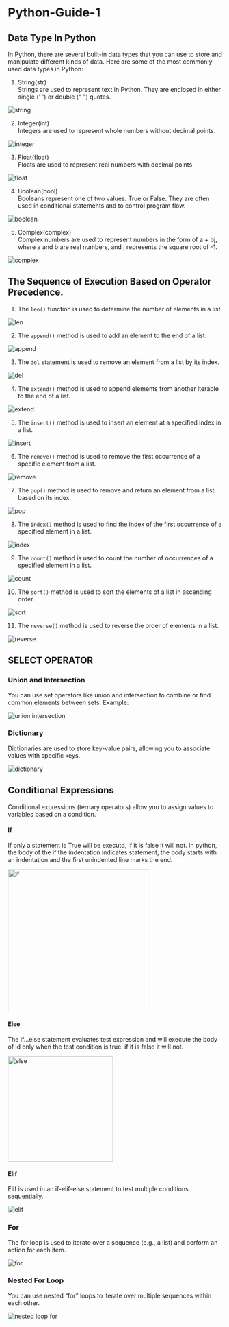 # Python-Guide-1
## Data Type In Python
In Python, there are several built-in data types that you can use to store and manipulate different kinds of data. Here are some of the most commonly used data types in Python:
1.	String(str) <br>
Strings are used to represent text in Python. They are enclosed in either single (' ') or double (" ") quotes.

![string](https://github.com/vinamaulina/Python-Guide-1/assets/114405502/74b0fdcd-5fe1-43b9-b641-c2024fbe6beb)

2.	Integer(int)<br>
Integers are used to represent whole numbers without decimal points.

![integer](https://github.com/vinamaulina/Python-Guide-1/assets/114405502/4e661920-205b-49f0-b199-073003e770c4)


3.	Float(float)<br>
Floats are used to represent real numbers with decimal points.

![float](https://github.com/vinamaulina/Python-Guide-1/assets/114405502/644372ac-5399-465d-aaa0-daa9b4641e11)


4.	Boolean(bool)<br>
Booleans represent one of two values: True or False. They are often used in conditional statements and to control program flow.

![boolean](https://github.com/vinamaulina/Python-Guide-1/assets/114405502/19a8ad51-2a04-4d30-9fb8-168ff0bcd023)


5.	Complex(complex)<br>
Complex numbers are used to represent numbers in the form of a + bj, where a and b are real numbers, and j represents the square root of -1.

![complex](https://github.com/vinamaulina/Python-Guide-1/assets/114405502/42021b94-e31d-42ed-97ab-ce0f6409fa21)


## The Sequence of Execution Based on Operator Precedence.
1.	The `len()` function is used to determine the number of elements in a list.

![len](https://github.com/vinamaulina/Python-Guide-1/assets/114405502/998d1c11-f083-4e19-afad-1fdbc5d35b73)

2.	The `append()` method is used to add an element to the end of a list.

![append](https://github.com/vinamaulina/Python-Guide-1/assets/114405502/9dc67f00-8253-4a51-ad2d-93f0e9cf3486)

3.	The `del` statement is used to remove an element from a list by its index.

![del](https://github.com/vinamaulina/Python-Guide-1/assets/114405502/acd850b3-06e8-4836-9162-261b5d7898b3)

4.	The `extend()` method is used to append elements from another iterable to the end of a list.

![extend](https://github.com/vinamaulina/Python-Guide-1/assets/114405502/6c56b63a-b696-4b14-a6ff-a9ee2f81c2d4)

5.	The `insert()` method is used to insert an element at a specified index in a list.

![insert](https://github.com/vinamaulina/Python-Guide-1/assets/114405502/7c8495bd-a940-4995-9af1-fa0dead9d2f5)

6.	The `remove()` method is used to remove the first occurrence of a specific element from a list.

![remove](https://github.com/vinamaulina/Python-Guide-1/assets/114405502/0f700130-a31a-44ac-9f99-9958f6520c33)

7.	The `pop()` method is used to remove and return an element from a list based on its index.

![pop](https://github.com/vinamaulina/Python-Guide-1/assets/114405502/4416ae04-d5d3-4838-a258-7845848e3273)

8.	The `index()` method is used to find the index of the first occurrence of a specified element in a list.

![index](https://github.com/vinamaulina/Python-Guide-1/assets/114405502/0ee92731-a207-4e67-8912-056dd17b7c97)

9.	The `count()` method is used to count the number of occurrences of a specified element in a list.

![count](https://github.com/vinamaulina/Python-Guide-1/assets/114405502/90c704c5-bf30-4e4f-85c0-437f751a73d1)

10.	The `sort()` method is used to sort the elements of a list in ascending order.

![sort](https://github.com/vinamaulina/Python-Guide-1/assets/114405502/492fb085-12af-4701-813c-4fdb0471a441)

11.	The `reverse()` method is used to reverse the order of elements in a list.

![reverse](https://github.com/vinamaulina/Python-Guide-1/assets/114405502/fd1ed935-a4ed-4330-9260-d42351de2a5d)


## SELECT OPERATOR
### Union and Intersection
You can use set operators like union and intersection to combine or find common elements between sets.
Example:

![union intersection](https://github.com/vinamaulina/Python-Guide-1/assets/114405502/91780baf-f221-4593-8644-675bc4fc3687)

### Dictionary

Dictionaries are used to store key-value pairs, allowing you to associate values with specific keys.

![dictionary](https://github.com/vinamaulina/Python-Guide-1/assets/114405502/b3be8879-0e3b-4955-bbde-6a18c264d8d4)

## Conditional Expressions
Conditional expressions (ternary operators) allow you to assign values to variables based on a condition.
#### If
If only a statement is True will be executd, if it is false it will not. In python, the body of the if the indentation indicates statement, the body starts with an indentation and the first unindented line marks the end.

<img width="333" alt="if" src="https://github.com/vinamaulina/Python-Guide-1/assets/114405502/7fa7ff64-18c6-4b2a-9ab7-5bb3e9af4660">

#### Else
The if...else statement evaluates test expression and will execute the body of id only when the test condition is true. if it is false it will not.

<img width="246" alt="else" src="https://github.com/vinamaulina/Python-Guide-1/assets/114405502/7d25b441-2a3b-4247-8492-3e0ea944fc58">

#### Elif
Elif is used in an if-elif-else statement to test multiple conditions sequentially.

![elif](https://github.com/vinamaulina/Python-Guide-1/assets/114405502/6a4085d8-1d7e-4e2a-865d-51dba250bce4)

### For
The for loop is used to iterate over a sequence (e.g., a list) and perform an action for each item.

![for](https://github.com/vinamaulina/Python-Guide-1/assets/114405502/00993009-51e1-42f0-9d0f-414ff003379b)

### Nested For Loop
You can use nested “for” loops to iterate over multiple sequences within each other.

![nested loop for](https://github.com/vinamaulina/Python-Guide-1/assets/114405502/659db4a7-48a4-438c-9999-621725ef0014)



